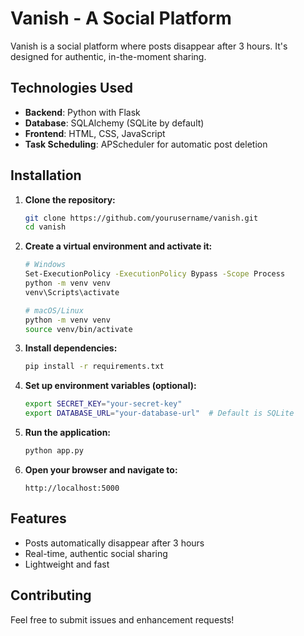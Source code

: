 # Vanish - A Social Platform

Vanish is a social platform where posts disappear after 3 hours. It's designed for authentic, in-the-moment sharing.

## Technologies Used

- **Backend**: Python with Flask
- **Database**: SQLAlchemy (SQLite by default)
- **Frontend**: HTML, CSS, JavaScript
- **Task Scheduling**: APScheduler for automatic post deletion

## Installation

1. **Clone the repository:**
   ```bash
   git clone https://github.com/yourusername/vanish.git
   cd vanish
   ```

2. **Create a virtual environment and activate it:**
   ```bash
   # Windows
   Set-ExecutionPolicy -ExecutionPolicy Bypass -Scope Process
   python -m venv venv
   venv\Scripts\activate
   
   # macOS/Linux
   python -m venv venv
   source venv/bin/activate
   ```

3. **Install dependencies:**
   ```bash
   pip install -r requirements.txt
   ```

4. **Set up environment variables (optional):**
   ```bash
   export SECRET_KEY="your-secret-key"
   export DATABASE_URL="your-database-url"  # Default is SQLite
   ```

5. **Run the application:**
   ```bash
   python app.py
   ```

6. **Open your browser and navigate to:**
   ```
   http://localhost:5000
   ```

## Features

- Posts automatically disappear after 3 hours
- Real-time, authentic social sharing
- Lightweight and fast

## Contributing

Feel free to submit issues and enhancement requests!
